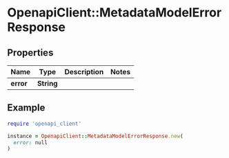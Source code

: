 # OpenapiClient::MetadataModelErrorResponse

## Properties

| Name | Type | Description | Notes |
| ---- | ---- | ----------- | ----- |
| **error** | **String** |  |  |

## Example

```ruby
require 'openapi_client'

instance = OpenapiClient::MetadataModelErrorResponse.new(
  error: null
)
```

